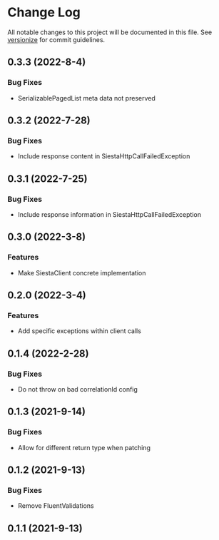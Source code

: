 # Change Log

All notable changes to this project will be documented in this file. See [versionize](https://github.com/saintedlama/versionize) for commit guidelines.

<a name="0.3.3"></a>
## 0.3.3 (2022-8-4)

### Bug Fixes

* SerializablePagedList meta data not preserved

## 0.3.2 (2022-7-28)

### Bug Fixes

* Include response content in SiestaHttpCallFailedException

## 0.3.1 (2022-7-25)

### Bug Fixes

* Include response information in SiestaHttpCallFailedException

## 0.3.0 (2022-3-8)

### Features

* Make SiestaClient concrete implementation

## 0.2.0 (2022-3-4)

### Features

* Add specific exceptions within client calls

## 0.1.4 (2022-2-28)

### Bug Fixes

* Do not throw on bad correlationId config

## 0.1.3 (2021-9-14)

### Bug Fixes

* Allow for different return type when patching

## 0.1.2 (2021-9-13)

### Bug Fixes

* Remove FluentValidations

## 0.1.1 (2021-9-13)

